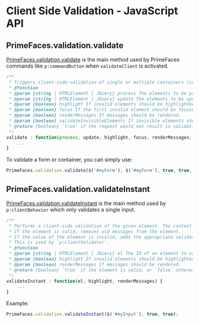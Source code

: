 # Client Side Validation - JavaScript API

## PrimeFaces.validation.validate

[PrimeFaces.validation.validate](../jsdocs/modules/src_PrimeFaces.PrimeFaces.validation.html#validate) is the main
method used by PrimeFaces commands like `p:commandButton` when `validateClient` is activated.

```js
/**
 * Triggers client-side-validation of single or multiple containers (complex validation or simple inputs).
 * @function
 * @param {string | HTMLElement | JQuery} process The elements to be processed.
 * @param {string | HTMLElement | JQuery} update The elements to be updated.
 * @param {boolean} highlight If invalid elements should be highlighted.
 * @param {boolean} focus If the first invalid element should be focused.
 * @param {boolean} renderMessages If messages should be rendered.
 * @param {boolean} validateInvisibleElements If invisible elements should be validated.
 * @return {boolean} `true` if the request would not result in validation errors, or `false` otherwise.
 */
validate : function(process, update, highlight, focus, renderMessages, validateInvisibleElements) {
    ...
}
```

To validate a form or container, you can simply use:
```js
PrimeFaces.validation.validate($('#myForm'), $('#myForm'), true, true, true, false);
```

## PrimeFaces.validation.validateInstant

[PrimeFaces.validation.validateInstant](../jsdocs/modules/src_PrimeFaces.PrimeFaces.validation.html#validateInstant) is
the main method used by `p:clientBehavior` which only validates a single input.

```js
/**
 * Performs a client-side validation of the given element. The context of this validation is a single field only.
 * If the element is valid, removes old messages from the element.
 * If the value of the element is invalid, adds the appropriate validation failure messages.
 * This is used by `p:clientValidator`.
 * @function
 * @param {string | HTMLElement | JQuery} el The ID of an element to validate, or the element itself.
 * @param {boolean} highlight If invalid elements should be highlighted.
 * @param {boolean} renderMessages If messages should be rendered.
 * @return {boolean} `true` if the element is valid, or `false` otherwise.
 */
validateInstant : function(el, highlight, renderMessages) {
    ...
}
```

Example:
```js
PrimeFaces.validation.validateInstant($('#myInput'), true, true);
```